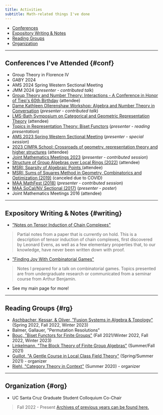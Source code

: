 ```yaml
---
title: Activities
subtitle: Math-related things I've done
---
```


- [Conferences](#conf)
- [Expository Writing & Notes](#writing)
- [Reading Groups](#rg)
- [Organization](#org)

---

## Conferences I've Attended {#conf}

- Group Theory in Florence IV
- GABY 2024
- AMS 2024 Spring Western Sectional Meeting
- JMM 2024 (*presenter - contributed talk*)
- [Group Theory and Number Theory: Interactions - A Conference in Honor of Tiep's 60th Birthday](https://sites.google.com/view/tiep60conference) (attendee)
- [Dame Kathleen Ollerenshaw Workshop: Algebra and Number Theory in Conversation](https://sites.google.com/view/antic-manchester/home?authuser=0) (*presenter - contributed talk*)
- [LMS-Bath Symposium on Categorical and Geometric Representation Theory](https://www.lms.ac.uk/events/symposium/CategoricalandGeometricRepresentationTheory) (attendee)
- [Topics in Representation Theory: Biset Functors](https://shi.matmor.unam.mx/workshop/main.html) (*presenter - reading presentation*)
- [AMS 2023 Spring Western Sectional Meeting](http://www.ams.org/meetings/sectional/2293_program.html) (*presenter - special session*)
- [2023 CIMPA School: Crossroads of geometry, representation theory and higher structures](https://crossroads-2023.github.io/speakers.html) (attendee)
- [Joint Mathematics Meetings 2023](https://www.jointmathematicsmeetings.org/meetings/national/jmm2023/2270_program.html) (*presenter - contributed session*)
- [Structure of Group Algebras over Local Rings (2022)](https://sites.google.com/view/ambleside2022/home?authuser=0) (attendee)
- [MSRI: Sparsity of Algebraic Points ](https://www.msri.org/summer_schools/962) (attendee)
- [MSRI: Sums of Squares Method in Geometry, Combinatorics and Optimization (2019)](https://www.msri.org/summer_schools/924) (canceled due to COVID)
- [MAA MathFest (2018)](https://www.maa.org/sites/default/files/pdf/mathfest/2018/MathFestProgram2018.pdf) (*presenter - contributed session*)
- [MAA SoCal/NV Sectional (2017)](http://sections.maa.org/socalnv/Meeting2017Spring.html) (*presenter - poster*)
- Joint Mathematics Meetings 2016 (attendee)

---

## Expository Writing & Notes {#writing}

- ["Notes on Tensor Induction of Chain Complexes"](https://redrot.github.io/assets/pdf/Partial_Tensor_Induction_on_Chain_Complexes.pdf)
> Partial notes from a paper that is currently on hold. This is a description of tensor induction of chain complexes, first discovered by Leonard Evens, as well as a few elementary properties that, to our knowledge, have never been written down with proof. 
- ["Finding Joy With Combinatorial Games"](https://redrot.github.io/assets/pdf/Combinatorial_Games_Talk_2_25.pdf)
> Notes I prepared for a talk on combinatorial games. Topics presented are from undergraduate research or communicated from a seminar course from Arthur Benjamin.
- See my main page for more! 

---

## Reading Groups {#rg}

- [Aschbacher, Kessar, & Oliver, "Fusion Systems in Algebra & Topology"](https://www.cambridge.org/core/books/fusion-systems-in-algebra-and-topology/2979A129C13045664A6514911CC96A0D) (Spring 2022, Fall 2022, Winter 2023)
- Balmer, Gallauer, "Permutation Resolutions"
- [Bouc, "Biset Functors for Finite Groups"](https://link.springer.com/book/10.1007/978-3-642-11297-3) (Fall 2021/Winter 2022, Fall 2022, Winter 2023)
- [Linkelmann, "The Block Theory of Finite Group Algebras"](https://www.cambridge.org/core/books/block-theory-of-finite-group-algebras/03F2A21C4725C2A250C8C0635444781A) (Summer/Fall 2021)
- [Guillot, "A Gentle Course in Local Class Field Theory"](https://www.cambridge.org/core/books/gentle-course-in-local-class-field-theory/F1D32C9B20A91D6F27424C37A14C45FC) (Spring/Summer 2021) - organizer
- [Riehl, "Category Theory in Context"](https://math.jhu.edu/~eriehl/context.pdf) (Summer 2020) - organizer

---

## Organization {#org}

- UC Santa Cruz Graduate Student Colloquium Co-Chair
> Fall 2022 - Present
> [Archives of previous years can be found here.]([https://bdeewang.com/activities/cs/grad-colloq/](https://drive.google.com/drive/folders/1sFJU9e5MYTIa1SCG-xWWx4XmmHbuhb94))
